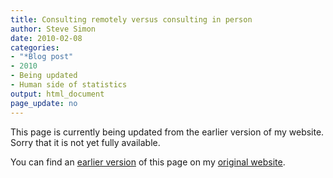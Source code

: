 ```yaml
---
title: Consulting remotely versus consulting in person
author: Steve Simon
date: 2010-02-08
categories:
- "*Blog post"
- 2010
- Being updated
- Human side of statistics
output: html_document
page_update: no
---
```


This page is currently being updated from the earlier version of my website. Sorry that it is not yet fully available.

<!---More--->

You can find an [earlier version][sim1] of this page on my [original website][sim2].

[sim1]: http://www.pmean.com/10/ConsultingRemotely.html
[sim2]: http://www.pmean.com/original_site.html

